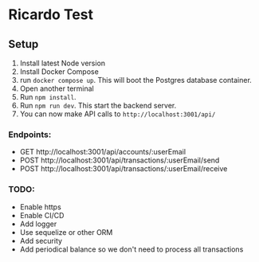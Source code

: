 # Ricardo Test

## Setup

1. Install latest Node version
2. Install Docker Compose
3. run `docker compose up`. This will boot the Postgres database container.
4. Open another terminal
5. Run `npm install`.
6. Run `npm run dev`. This start the backend server.
10. You can now make API calls to `http://localhost:3001/api/`

### Endpoints:
- GET http://localhost:3001/api/accounts/:userEmail
- POST http://localhost:3001/api/transactions/:userEmail/send
- POST http://localhost:3001/api/transactions/:userEmail/receive


### TODO:

- Enable https
- Enable CI/CD
- Add logger
- Use sequelize or other ORM
- Add security
- Add periodical balance so we don't need to process all transactions
